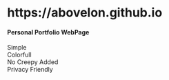 <h1>https://abovelon.github.io</h1>
<h4>Personal Portfolio WebPage</h4>

Simple <br>
Colorfull <br>
No Creepy Added <br>
Privacy Friendly <br>

